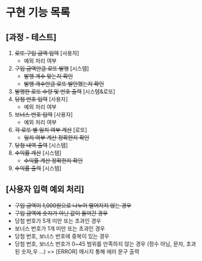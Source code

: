 # 구현 기능 목록

## [과정 - 테스트]
1. ~~로또 구입 금액 입력~~ [사용자]
   - 예외 처리 여부
2. ~~구입 금액만큼 로또 발행~~ [시스템]
   - ~~발행 개수 맞는지 확인~~
   - ~~발행 개수만큼 로또 발인했는지 확인~~
4. ~~발행한 로또 수량 및 번호 출력~~ [시스템&로또]
5. ~~당첨 번호 입력~~ [사용자]
   - 예외 처리 여부
6. ~~보너스 번호 입력~~ [사용자]
   - 예외 처리 여부
7. ~~각 로또 별 일치 여부 계산~~ [로또]
   - ~~일치 여부 계산 정확한지 확인~~
8. ~~당첨 내역 출력~~ [시스템]
9. ~~수익률 계산~~ [시스템]
   - ~~수익률 계산 정확한지 확인~~
10. ~~수익률 출력~~ [시스템]

## [사용자 입력 예외 처리]
- ~~구입 금액이 1,000원으로 나누어 떨어지지 않는 경우~~
- ~~구입 금액에 숫자가 아닌 값이 들어간 경우~~
- 당첨 번호가 5개 미만 또는 초과인 경우
- 보너스 번호가 1개 미만 또는 초과인 경우
- 당첨 번호, 보너스 번호에 중복이 있는 경우
- 당첨 번호, 보너스 번호가 0~45 범위를 만족하지 않는 경우
  (정수 아님, 문자, 초과된 숫자,우 ...)
  => [ERROR] 메시지 통해 에러 문구 출력
